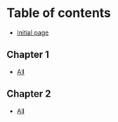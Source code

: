 # Table of contents

* [Initial page](README.md)

## Chapter 1

* [All](chapter-1/untitled.md)

## Chapter 2

* [All](chapter-2/all.md)

